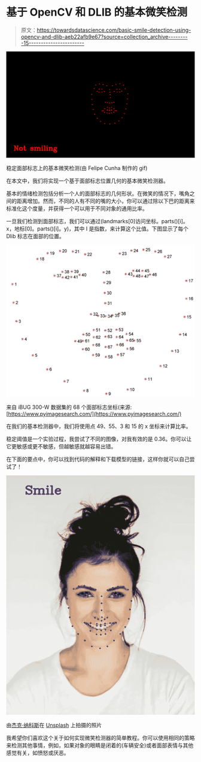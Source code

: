# 基于 OpenCV 和 DLIB 的基本微笑检测

> 原文：<https://towardsdatascience.com/basic-smile-detection-using-opencv-and-dlib-aeb22afb9e67?source=collection_archive---------15----------------------->

![](img/12e17a70e441e815ced073236ede6592.png)

稳定面部标志上的基本微笑检测(由 Felipe Cunha 制作的 gif)

在本文中，我们将实现一个基于面部标志位置几何的基本微笑检测器。

基本的情绪检测包括分析一个人的面部标志的几何形状。在微笑的情况下，嘴角之间的距离增加。然而，不同的人有不同的嘴的大小，你可以通过除以下巴的距离来标准化这个度量，并获得一个可以用于不同对象的通用比率。

一旦我们检测到面部标志，我们可以通过(landmarks[0]访问坐标。parts()[i]。x，地标[0]。parts()[i]。y)，其中 I 是指数，来计算这个比值。下图显示了每个 Dlib 标志在面部的位置。

![](img/2942d1239f4db3bd82bfb932ac3e1b85.png)

来自 iBUG 300-W 数据集的 68 个面部标志坐标(来源:[https://www.pyimagesearch.com/](https://www.pyimagesearch.com/)

在我们的基本检测器中，我们将使用点 49、55、3 和 15 的 x 坐标来计算比率。

稳定阈值是一个实验过程，我尝试了不同的图像，对我有效的是 0.36。你可以让它更敏感或更不敏感，但越敏感就越容易出错。

在下面的要点中，你可以找到代码的解释和下载模型的链接，这样你就可以自己尝试了！

![](img/16d9fbe33527605278b558fc4a55059f.png)

由[杰克·纳科斯](https://unsplash.com/@jakenackos?utm_source=unsplash&utm_medium=referral&utm_content=creditCopyText)在 [Unsplash](https://unsplash.com/s/photos/smile?utm_source=unsplash&utm_medium=referral&utm_content=creditCopyText) 上拍摄的照片

我希望你们喜欢这个关于如何实现微笑检测器的简单教程。你可以使用相同的策略来检测其他事情，例如，如果对象的眼睛是闭着的(车辆安全)或者面部表情与其他感觉有关，如愤怒或厌恶。